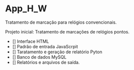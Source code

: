 # App_H_W
 Tratamento de marcação para relógios convencionais.

 Projeto inicial: Tratamento de marcações de relógios pontos.

 - [] Interface HTML
 - [] Padrão de entrada JavaScrpit
 - [] Taratamento e geração de relatório Pyton
 - [] Banco de dados MySQL
 - [] Relatórios e arquivos de saída.


